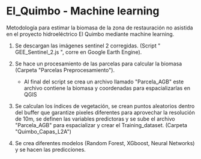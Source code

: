 # El_Quimbo - Machine learning
Metodología para estimar la biomasa de la zona de restauración no asistida en el proyecto hidroeléctrico El Quimbo mediante machine learning.

1. Se descargan las imágenes sentinel 2 corregidas. (Script " GEE_Sentinel_2.js ", corre en Google Earth Engine).

   
2. Se hace un procesamiento de las parcelas para calcular la biomasa (Carpeta "Parcelas Preprocesamiento").
    - Al final del script se crea un archivo llamado "Parcela_AGB" este archivo contiene la biomasa y coordenadas para espacializarlas en QGIS
     
3. Se calculan los índices de vegetación, se crean puntos aleatorios dentro del buffer que garantize pixeles diferentes para aprovechar la resolución de  10m, se definen las variables predictoras y se sube el archivo "Parcela_AGB" para espacializar y crear el Training_dataset. (Carpeta "Quimbo_Capas_L2A")

   
4. Se crea diferentes modelos (Random Forest, XGboost, Neural Networks) y se hacen las predicciones.
